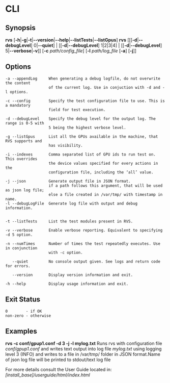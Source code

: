 # CLI 

## Synopsis

<b>rvs</b>  [<b>-h</b>|<b>-g</b>|<b>-t</b>|<b>--version</b>|<b>--help</b>|<b>--listTests</b>|<b>--listGpus</b>]
<b>rvs</b> [[[<b>-d</b>|<b>--debugLevel</b>] 0|<b>--quiet</b>] | [[<b>-d</b>|<b>--debugLevel</b>] 1|2|3|4] | [[<b>-d</b>|<b>--debugLevel</b>] 5|<b>--verbose</b>|<b>-v</b>]]
[<b>-c</b> <i>path/config_file</i>]
[<b>-l</b> <i>path/log_file</i> [<b>-a</b>] [<b>-j</b>]] 

## Options

```
-a --appendLog     When generating a debug logfile, do not overwrite the content
                   of the current log. Use in conjuction with -d and -l options.

-c --config        Specify the test configuration file to use. This is a mandatory
                   field for test execution.

-d --debugLevel    Specify the debug level for the output log. The range is 0-5 with
                   5 being the highest verbose level.

-g --listGpus      List all the GPUs available in the machine, that RVS supports and
                   has visibility.

-i --indexes       Comma separated list of GPU ids to run test on. This overrides
                   the device values specified for every actions in the
                   configuration file, including the ‘all’ value.

-j --json          Generate output file in JSON format.
                   if a path follows this argument, that will be used as json log file;
                   else a file created in /var/tmp/ with timestamp in name.
-l --debugLogFile  Generate log file with output and debug information.


-t --listTests     List the test modules present in RVS.

-v --verbose       Enable verbose reporting. Equivalent to specifying -d 5 option.

-n --numTimes      Number of times the test repeatedly executes. Use in conjunction
                   with -c option.

   --quiet         No console output given. See logs and return code for errors.

   --version       Display version information and exit.

-h --help          Display usage information and exit.
```

## Exit Status

```
0        - if OK
non-zero - otherwise
```

## Examples


<b>rvs -c conf/gpup1.conf -d 3 -j -l mylog.txt</b>
Runs rvs with configuration file <i>conf/gpup1.conf</i> and writes text output into log file <i>mylog.txt</i> using logging level 3 (INFO) and writes to a file in /var/tmp/ folder in JSON format.Name of json log file will be printed to stdout/text log file

For more details consult the User Guide located in:
<i>[install_base]/userguide/html/index.html</i>
